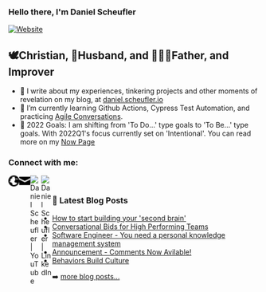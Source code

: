 ### Hello there, I'm Daniel Scheufler 

[![Website](https://img.shields.io/website?label=daniel.scheufler.io&style=for-the-badge&url=https%3A%2F%2Fdaniel.scheufler.io)][website]

## 🕊️Christian, 👫Husband, and 👨‍👩‍👧Father, and Improver
- 👀 I write about my experiences, tinkering projects and other moments of revelation on my blog, at [daniel.scheufler.io][website]
- 🌱 I’m currently learning Github Actions, Cypress Test Automation, and practicing [Agile Conversations](https://agileconversations.com/).
- 🥅 2022 Goals: I am shifting from 'To Do...' type goals to 'To Be...' type goals. With 2022Q1's focus currently set on 'Intentional'. You can read more on my [Now Page](https://daniel.scheufler.io/now/)

### Connect with me:

[<img align="left" alt="daniel.scheufler.io" width="22px" src="https://raw.githubusercontent.com/iconic/open-iconic/master/svg/globe.svg" />][website]
[<img align="left" alt="daniel@scheufler.io" width="22px" src="https://raw.githubusercontent.com/iconic/open-iconic/master/svg/envelope-closed.svg" />][email]
[<img align="left" alt="Daniel Scheufler | YouTube" width="22px" src="https://cdn.jsdelivr.net/npm/simple-icons@v3/icons/youtube.svg" />][youtube]
[<img align="left" alt="Daniel Scheufler | LinkedIn" width="22px" src="https://cdn.jsdelivr.net/npm/simple-icons@v3/icons/linkedin.svg" />][linkedin]

<br />


### 📕 Latest Blog Posts

<!-- BLOG-POST-LIST:START -->
- [How to start building your &#39;second brain&#39;](https://daniel.scheufler.io/2022/01/19/pkm-second-brain/)
- [Conversational Bids for High Performing Teams](https://daniel.scheufler.io/2022/01/12/conversational-bids/)
- [Software Engineer - You need a personal knowledge management system](https://daniel.scheufler.io/2022/01/05/personal-knowledge-mgmt/)
- [Announcement - Comments Now Avilable!](https://daniel.scheufler.io/2022/01/03/comments-now-online/)
- [Behaviors Build Culture](https://daniel.scheufler.io/2021/12/08/behaviors-build-culture/)
<!-- BLOG-POST-LIST:END -->

➡️ [more blog posts...](https://daniel.scheufler.io)

[website]: https://daniel.scheufler.io
[youtube]: https://www.youtube.com/channel/UCudsO4RmJDekSneHkTkyAAw
[linkedin]: https://www.linkedin.com/in/danielscheufler/
[email]: mailto:daniel@scheufler.io
<!---
djscheuf/djscheuf is a ✨ special ✨ repository because its `README.md` (this file) appears on your GitHub profile.
You can click the Preview link to take a look at your changes.
--->
